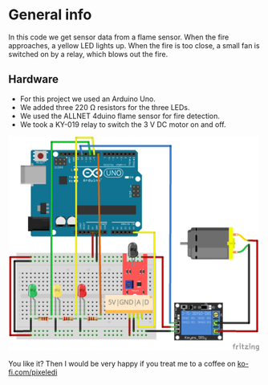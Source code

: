 # General info

In this code we get sensor data from a flame sensor. When the fire approaches, a yellow LED lights up. 
When the fire is too close, a small fan is switched on by a relay, which blows out the fire. 

## Hardware
- For this project we used an Arduino Uno.
- We added three 220 Ω resistors for the three LEDs.
- We used the ALLNET 4duino flame sensor for fire detection.
- We took a KY-019 relay to switch the 3 V DC motor on and off.

<img src="https://github.com/pixelEDI/TikTok-Projects/blob/main/4_FlameSensor/02FlameSensor_Steckplatine.png?raw=true" width="500">


You like it? Then I would be very happy if you treat me to a coffee on [ko-fi.com/pixeledi](https://www.ko-fi.com/pixeledi)
